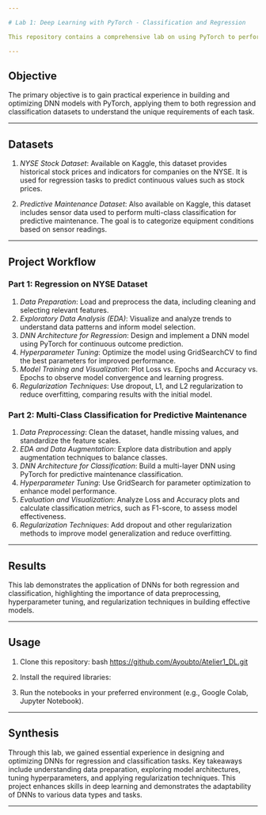 ```yaml
---

# Lab 1: Deep Learning with PyTorch - Classification and Regression

This repository contains a comprehensive lab on using PyTorch to perform classification and regression tasks. The main goal of this lab is to establish deep learning proficiency by developing and fine-tuning Deep Neural Network (DNN) architectures to solve these tasks effectively.

---
```


## Objective

The primary objective is to gain practical experience in building and optimizing DNN models with PyTorch, applying them to both regression and classification datasets to understand the unique requirements of each task.

---

## Datasets

1. *NYSE Stock Dataset*: Available on Kaggle, this dataset provides historical stock prices and indicators for companies on the NYSE. It is used for regression tasks to predict continuous values such as stock prices.
   
2. *Predictive Maintenance Dataset*: Also available on Kaggle, this dataset includes sensor data used to perform multi-class classification for predictive maintenance. The goal is to categorize equipment conditions based on sensor readings.

---

## Project Workflow

### Part 1: Regression on NYSE Dataset

1. *Data Preparation*: Load and preprocess the data, including cleaning and selecting relevant features.
2. *Exploratory Data Analysis (EDA)*: Visualize and analyze trends to understand data patterns and inform model selection.
3. *DNN Architecture for Regression*: Design and implement a DNN model using PyTorch for continuous outcome prediction.
4. *Hyperparameter Tuning*: Optimize the model using GridSearchCV to find the best parameters for improved performance.
5. *Model Training and Visualization*: Plot Loss vs. Epochs and Accuracy vs. Epochs to observe model convergence and learning progress.
6. *Regularization Techniques*: Use dropout, L1, and L2 regularization to reduce overfitting, comparing results with the initial model.

### Part 2: Multi-Class Classification for Predictive Maintenance

1. *Data Preprocessing*: Clean the dataset, handle missing values, and standardize the feature scales.
2. *EDA and Data Augmentation*: Explore data distribution and apply augmentation techniques to balance classes.
3. *DNN Architecture for Classification*: Build a multi-layer DNN using PyTorch for predictive maintenance classification.
4. *Hyperparameter Tuning*: Use GridSearch for parameter optimization to enhance model performance.
5. *Evaluation and Visualization*: Analyze Loss and Accuracy plots and calculate classification metrics, such as F1-score, to assess model effectiveness.
6. *Regularization Techniques*: Add dropout and other regularization methods to improve model generalization and reduce overfitting.

---

## Results

This lab demonstrates the application of DNNs for both regression and classification, highlighting the importance of data preprocessing, hyperparameter tuning, and regularization techniques in building effective models. 

---

## Usage

1. Clone this repository:
    bash
    https://github.com/Ayoubto/Atelier1_DL.git
    
2. Install the required libraries:
   
3. Run the notebooks in your preferred environment (e.g., Google Colab, Jupyter Notebook).

---

## Synthesis

Through this lab, we gained essential experience in designing and optimizing DNNs for regression and classification tasks. Key takeaways include understanding data preparation, exploring model architectures, tuning hyperparameters, and applying regularization techniques. This project enhances skills in deep learning and demonstrates the adaptability of DNNs to various data types and tasks.

---
